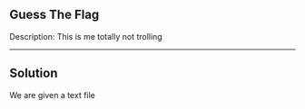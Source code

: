 ## Guess The Flag

Description: This is me totally not trolling

---
Solution
---

We are given a text file 
